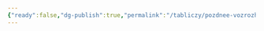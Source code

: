 ```yaml
---
{"ready":false,"dg-publish":true,"permalink":"/tabliczy/pozdnee-vozrozhdenie/madonna-s-palczem-vo-rtu/","dgPassFrontmatter":true}
---
```



